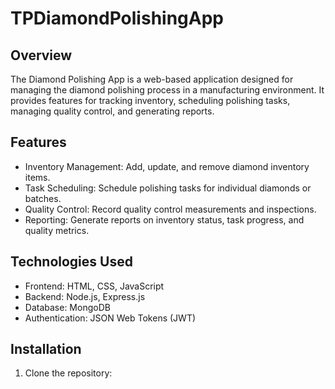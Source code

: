 # TPDiamondPolishingApp

## Overview
The Diamond Polishing App is a web-based application designed for managing the diamond polishing process in a manufacturing environment. It provides features for tracking inventory, scheduling polishing tasks, managing quality control, and generating reports.

## Features
- Inventory Management: Add, update, and remove diamond inventory items.
- Task Scheduling: Schedule polishing tasks for individual diamonds or batches.
- Quality Control: Record quality control measurements and inspections.
- Reporting: Generate reports on inventory status, task progress, and quality metrics.

## Technologies Used
- Frontend: HTML, CSS, JavaScript
- Backend: Node.js, Express.js
- Database: MongoDB
- Authentication: JSON Web Tokens (JWT)

## Installation
1. Clone the repository:
